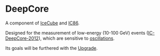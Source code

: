 # DeepCore

A component of [IceCube](icecube.md) and [IC86](ic86.md).

Designed for the measurement of low-energy (10-100 GeV) events ([IC-DeepCore-2012](https://www.sciencedirect.com/science/article/abs/pii/S0927650512000254?via%3Dihub)), which are sensitive to [oscillations](oscillation.md).

Its goals will be furthered with the [Upgrade](upgrade.md).

